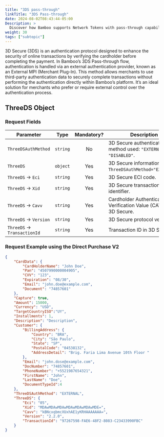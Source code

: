 ```yaml
---
title: "3DS pass-through"
linkTitle: "3DS Pass-through"
date: 2024-08-02T08:43:44-05:00
Description: >
  Discover how Bamboo supports Network Tokens with pass-through capabilities to enhance digital payment security and reduce fraud by replacing sensitive card data with secure tokens.
weight: 30
tags: ["subtopic"]
---
```


3D Secure (3DS) is an authentication protocol designed to enhance the security of online transactions by verifying the cardholder before completing the payment. In Bamboo’s 3DS Pass-through flow, authentication is handled via an external authentication provider, known as an External MPI (Merchant Plug-In). This method allows merchants to use third-party authentication data to securely complete transactions without performing the authentication directly within Bamboo’s platform. It’s an ideal solution for merchants who prefer or require external control over the authentication process.

## ThreeDS Object
### Request Fields

| Parameter | Type | Mandatory? | Description |
|-----------|------|:----------:|-------------|
| `ThreeDSAuthMethod` | `string` | No | 3D Secure authentication method used: `"EXTERNAL"` or `"DISABLED"`. |
| `ThreeDS` | `object` | Yes | 3D Secure information when `ThreeDSAuthMethod="EXTERNAL"`. |
| `ThreeDS` → `Eci` | `string` | Yes | 3D Secure ECI code. |
| `ThreeDS` → `Xid` | `string` | Yes | 3D Secure transaction identifier. |
| `ThreeDS` → `Cavv` | `string` | Yes | Cardholder Authentication Verification Value (CAVV) in 3D Secure. |
| `ThreeDS` → `Version` | `string` | Yes | 3D Secure protocol version. |
| `ThreeDS` → `TransactionId` | `string` | Yes | Transaction ID in 3D Secure. |

### Request Example using the Direct Purchase V2
```json
{
    "CardData": {
        "CardHolderName": "John Doe",
        "Pan": "4507990000004905",
        "CVV": "123",
        "Expiration": "08/30",
        "Email": "john.doe@example.com",
        "Document": "74857601"
    },
    "Capture": true,
    "Amount": 15000,
    "Currency": "USD",
    "TargetCountryISO":"UY",
    "Installments": 1,
    "Description": "Description",
    "Customer": {
        "BillingAddress": {
            "Country": "BRA",
            "City": "São Paulo",
            "State": "SP",
            "PostalCode": "04538132",
            "AddressDetail": "Brig. Faria Lima Avenue 10th Floor "
        },
        "Email": "john.dose@example.com",
        "DocNumber": "74857601",
        "PhoneNumber": "+5521987654321",
        "FirstName": "John",
        "LastName": "Doe",
        "DocumentTypeId":4
    },
    "ThreeDSAuthMethod": "EXTERNAL",
    "ThreeDS": {
        "Eci": "05",
        "Xid": "MDAwMDAwMDAwMDAwMDAwMDAwMDE=",
        "Cavv": "kBNcxqbmcXUxhAE1yKRHAAAAAAA=",
        "Version": "2.2.0",
        "TransactionId": "97267598-FAE6-48F2-8083-C23433990FBC"
    }
}


```
